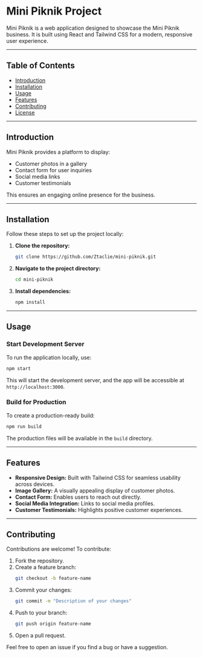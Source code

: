 # Mini Piknik Project

Mini Piknik is a web application designed to showcase the Mini Piknik business. It is built using React and Tailwind CSS for a modern, responsive user experience.

---

## Table of Contents

- [Introduction](#introduction)
- [Installation](#installation)
- [Usage](#usage)
- [Features](#features)
- [Contributing](#contributing)
- [License](#license)

---

## Introduction

Mini Piknik provides a platform to display:

- Customer photos in a gallery
- Contact form for user inquiries
- Social media links
- Customer testimonials

This ensures an engaging online presence for the business.

---

## Installation

Follow these steps to set up the project locally:

1. **Clone the repository:**

   ```bash
   git clone https://github.com/Ztaclie/mini-piknik.git
   ```

2. **Navigate to the project directory:**

   ```bash
   cd mini-piknik
   ```

3. **Install dependencies:**
   ```bash
   npm install
   ```

---

## Usage

### Start Development Server

To run the application locally, use:

```bash
npm start
```

This will start the development server, and the app will be accessible at `http://localhost:3000`.

### Build for Production

To create a production-ready build:

```bash
npm run build
```

The production files will be available in the `build` directory.

---

## Features

- **Responsive Design:** Built with Tailwind CSS for seamless usability across devices.
- **Image Gallery:** A visually appealing display of customer photos.
- **Contact Form:** Enables users to reach out directly.
- **Social Media Integration:** Links to social media profiles.
- **Customer Testimonials:** Highlights positive customer experiences.

---

## Contributing

Contributions are welcome! To contribute:

1. Fork the repository.
2. Create a feature branch:
   ```bash
   git checkout -b feature-name
   ```
3. Commit your changes:
   ```bash
   git commit -m "Description of your changes"
   ```
4. Push to your branch:
   ```bash
   git push origin feature-name
   ```
5. Open a pull request.

Feel free to open an issue if you find a bug or have a suggestion.
